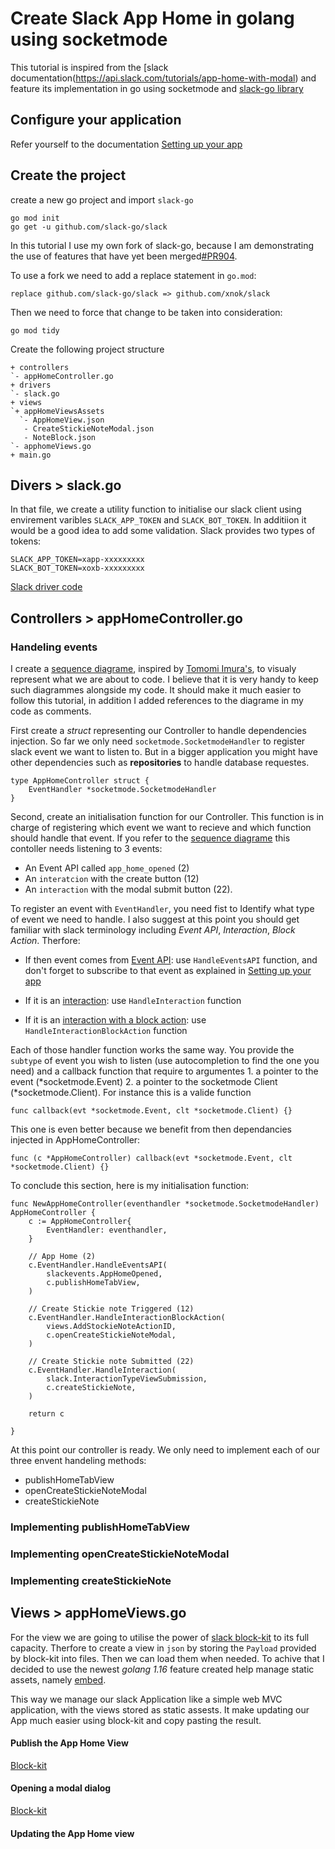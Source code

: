 # Create Slack App Home in golang using socketmode

This tutorial is inspired from the [slack documentation(https://api.slack.com/tutorials/app-home-with-modal) and feature its implementation in go using socketmode and [slack-go library](https://github.com/slack-go/slack)

## Configure your application

Refer yourself to the documentation [Setting up your app](https://api.slack.com/tutorials/app-home-with-modal#building-a-home-for-your-app---learn-how-to-create-the-app-home-view-and-use-the-modals__setting-up-your-app)


## Create the project

create a new go project and import `slack-go`

```
go mod init
go get -u github.com/slack-go/slack
```

In this tutorial I use my own fork of slack-go, because I am demonstrating the use of features that have yet been merged[#PR904](https://github.com/slack-go/slack/pull/904). 

To use a fork we need to add a replace statement in `go.mod`:

```
replace github.com/slack-go/slack => github.com/xnok/slack
```

Then we need to force that change to be taken into consideration:

```
go mod tidy
```

Create the following project structure

```
+ controllers
`- appHomeController.go
+ drivers
`- slack.go
+ views
`+ appHomeViewsAssets
  `- AppHomeView.json
   - CreateStickieNoteModal.json
   - NoteBlock.json
`- apphomeViews.go
+ main.go
```

## Divers > slack.go

In that file, we create a utility function to initialise our slack client using envirement varibles `SLACK_APP_TOKEN` and `SLACK_BOT_TOKEN`. In additiion it would be a good idea to add some validation. Slack provides two types of tokens:

```
SLACK_APP_TOKEN=xapp-xxxxxxxxx
SLACK_BOT_TOKEN=xoxb-xxxxxxxxx
```

[Slack driver code](../drivers/slack.go)

## Controllers > appHomeController.go

### Handeling events

I create a [sequence diagrame](../controllers/appHomeController.puml), inspired by [Tomomi Imura's](https://api.slack.com/tutorials/app-home-with-modal#building-a-home-for-your-app---learn-how-to-create-the-app-home-view-and-use-the-modals__setting-up-your-app), to visualy represent what we are about to code. I believe that it is very handy to keep such diagrammes alongside my code. It should make it much easier to follow this tutorial, in addition I added references to the diagrame in my code as comments. 

First create a *struct* representing our Controller to handle dependencies injection. So far we only need `socketmode.SocketmodeHandler` to register slack event we want to listen to. But in a bigger application you might have other dependencies such as **repositories** to handle database requestes.

```
type AppHomeController struct {
	EventHandler *socketmode.SocketmodeHandler
}
```

Second, create an initialisation function for our Controller. This function is in charge of registering which event we want to recieve and which function should handle that event. If you refer to the [sequence diagrame](../controllers/appHomeController.puml) this contoller needs listening to 3 events:
* An Event API called `app_home_opened` (2)
* An `interatcion` with the create button (12)
* An `interaction` with the modal submit button (22).

To register an event with `EventHandler`, you need fist to Identify what type of event we need to handle. I also suggest at this point you should get familiar with slack terminology including *Event API*, *Interaction*, *Block Action*. Therfore:
* If then event comes from [Event API](https://api.slack.com/events): use `HandleEventsAPI` function, and don't forget to subscribe to that event as explained in [Setting up your app](https://api.slack.com/tutorials/app-home-with-modal#building-a-home-for-your-app---learn-how-to-create-the-app-home-view-and-use-the-modals__setting-up-your-app)

* If it is an [interaction](https://api.slack.com/interactivity/handling): use `HandleInteraction` function
* If it is an [interaction with a block action](https://api.slack.com/reference/interaction-payloads/block-actions): use `HandleInteractionBlockAction` function

Each of those handler function works the same way. You provide the `subtype` of event you wish to listen (use autocompletion to find the one you need) and a callback function that require to argumentes 1. a pointer to the event (*socketmode.Event) 2. a pointer to the socketmode Client (*socketmode.Client). For instance this is a valide function

```
func callback(evt *socketmode.Event, clt *socketmode.Client) {}
```

This one is even better because we benefit from then dependancies injected in AppHomeController:

```
func (c *AppHomeController) callback(evt *socketmode.Event, clt *socketmode.Client) {}
```

To conclude this section, here is my initialisation function:

```
func NewAppHomeController(eventhandler *socketmode.SocketmodeHandler) AppHomeController {
	c := AppHomeController{
		EventHandler: eventhandler,
	}

	// App Home (2)
	c.EventHandler.HandleEventsAPI(
		slackevents.AppHomeOpened,
		c.publishHomeTabView,
	)

	// Create Stickie note Triggered (12)
	c.EventHandler.HandleInteractionBlockAction(
		views.AddStockieNoteActionID,
		c.openCreateStickieNoteModal,
	)

	// Create Stickie note Submitted (22)
	c.EventHandler.HandleInteraction(
		slack.InteractionTypeViewSubmission,
		c.createStickieNote,
	)

	return c

}
```

At this point our controller is ready. We only need to implement each of our three envent handeling methods:
* publishHomeTabView
* openCreateStickieNoteModal
* createStickieNote

### Implementing publishHomeTabView

### Implementing openCreateStickieNoteModal

### Implementing createStickieNote

## Views > appHomeViews.go

For the view we are going to utilise the power of [slack block-kit](https://api.slack.com/block-kit) to its full capacity. Therfore to create a view in `json` by storing the `Payload` provided by block-kit into files. Then we can load them when needed. To achive that I decided to use the newest *golang 1.16* feature created help manage static assets, namely [embed](https://github.com/akmittal/go-embed). 

This way we manage our slack Application like a simple web MVC application, with the views stored as static assests. It make updating our App much easier using block-kit and copy pasting the result.

#### Publish the App Home View

[Block-kit](https://app.slack.com/block-kit-builder/T0B5XJYR2#%7B%22type%22:%22home%22,%22blocks%22:%5B%7B%22type%22:%22section%22,%22text%22:%7B%22type%22:%22mrkdwn%22,%22text%22:%22*Welcome!*%20%5CnThis%20is%20a%20home%20for%20Stickers%20app.%20You%20can%20add%20small%20notes%20here!%22%7D,%22accessory%22:%7B%22type%22:%22button%22,%22action_id%22:%22add_note%22,%22text%22:%7B%22type%22:%22plain_text%22,%22text%22:%22Add%20a%20Stickie%22%7D%7D%7D,%7B%22type%22:%22divider%22%7D%5D%7D)

#### Opening a modal dialog

[Block-kit](https://app.slack.com/block-kit-builder/T0B5XJYR2#%7B%22title%22:%7B%22type%22:%22plain_text%22,%22text%22:%22Create%20a%20stickie%20note%22,%22emoji%22:true%7D,%22submit%22:%7B%22type%22:%22plain_text%22,%22text%22:%22Create%22,%22emoji%22:true%7D,%22type%22:%22modal%22,%22blocks%22:%5B%7B%22type%22:%22input%22,%22block_id%22:%22note01%22,%22element%22:%7B%22type%22:%22plain_text_input%22,%22placeholder%22:%7B%22type%22:%22plain_text%22,%22text%22:%22Take%20a%20note...%20%22%7D,%22multiline%22:true%7D,%22label%22:%7B%22type%22:%22plain_text%22,%22text%22:%22Note%22%7D%7D,%7B%22type%22:%22input%22,%22element%22:%7B%22type%22:%22static_select%22,%22action_id%22:%22color%22,%22options%22:%5B%7B%22text%22:%7B%22type%22:%22plain_text%22,%22text%22:%22yellow%22%7D,%22value%22:%22yellow%22%7D,%7B%22text%22:%7B%22type%22:%22plain_text%22,%22text%22:%22blue%22%7D,%22value%22:%22blue%22%7D%5D%7D,%22label%22:%7B%22type%22:%22plain_text%22,%22text%22:%22Color%22%7D%7D%5D%7D)

#### Updating the App Home view


